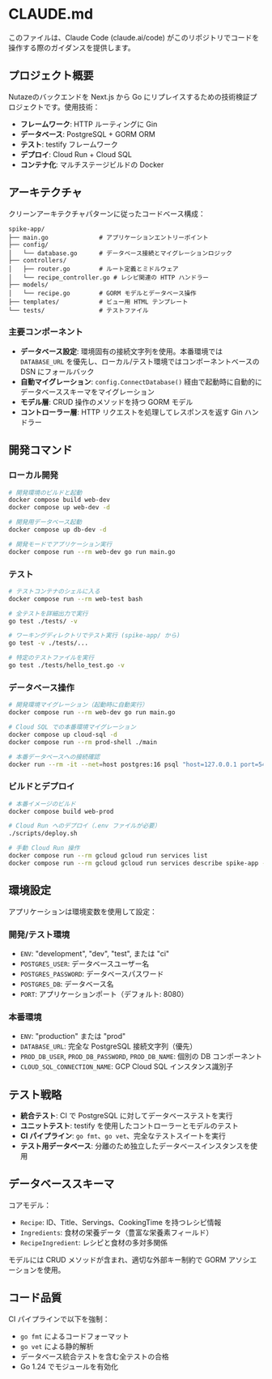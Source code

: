 # CLAUDE.md

このファイルは、Claude Code (claude.ai/code) がこのリポジトリでコードを操作する際のガイダンスを提供します。

## プロジェクト概要

Nutazeのバックエンドを Next.js から Go にリプレイスするための技術検証プロジェクトです。使用技術：
- **フレームワーク**: HTTP ルーティングに Gin
- **データベース**: PostgreSQL + GORM ORM
- **テスト**: testify フレームワーク
- **デプロイ**: Cloud Run + Cloud SQL
- **コンテナ化**: マルチステージビルドの Docker

## アーキテクチャ

クリーンアーキテクチャパターンに従ったコードベース構成：

```
spike-app/
├── main.go              # アプリケーションエントリーポイント
├── config/
│   └── database.go      # データベース接続とマイグレーションロジック
├── controllers/
│   ├── router.go        # ルート定義とミドルウェア
│   └── recipe_controller.go # レシピ関連の HTTP ハンドラー
├── models/
│   └── recipe.go        # GORM モデルとデータベース操作
├── templates/           # ビュー用 HTML テンプレート
└── tests/               # テストファイル
```

### 主要コンポーネント

- **データベース設定**: 環境固有の接続文字列を使用。本番環境では `DATABASE_URL` を優先し、ローカル/テスト環境ではコンポーネントベースの DSN にフォールバック
- **自動マイグレーション**: `config.ConnectDatabase()` 経由で起動時に自動的にデータベーススキーマをマイグレーション
- **モデル層**: CRUD 操作のメソッドを持つ GORM モデル
- **コントローラー層**: HTTP リクエストを処理してレスポンスを返す Gin ハンドラー

## 開発コマンド

### ローカル開発

```bash
# 開発環境のビルドと起動
docker compose build web-dev
docker compose up web-dev -d

# 開発用データベース起動
docker compose up db-dev -d

# 開発モードでアプリケーション実行
docker compose run --rm web-dev go run main.go
```

### テスト

```bash
# テストコンテナのシェルに入る
docker compose run --rm web-test bash

# 全テストを詳細出力で実行
go test ./tests/ -v

# ワーキングディレクトリでテスト実行 (spike-app/ から)
go test -v ./tests/...

# 特定のテストファイルを実行
go test ./tests/hello_test.go -v
```

### データベース操作

```bash
# 開発環境マイグレーション（起動時に自動実行）
docker compose run --rm web-dev go run main.go

# Cloud SQL での本番環境マイグレーション
docker compose up cloud-sql -d
docker compose run --rm prod-shell ./main

# 本番データベースへの接続確認
docker run --rm -it --net=host postgres:16 psql "host=127.0.0.1 port=5432 sslmode=disable dbname=spike-app-1-prod user=postgres" -c "\dt"
```

### ビルドとデプロイ

```bash
# 本番イメージのビルド
docker compose build web-prod

# Cloud Run へのデプロイ（.env ファイルが必要）
./scripts/deploy.sh

# 手動 Cloud Run 操作
docker compose run --rm gcloud gcloud run services list
docker compose run --rm gcloud gcloud run services describe spike-app --region=asia-northeast1
```

## 環境設定

アプリケーションは環境変数を使用して設定：

### 開発/テスト環境
- `ENV`: "development", "dev", "test", または "ci"
- `POSTGRES_USER`: データベースユーザー名
- `POSTGRES_PASSWORD`: データベースパスワード
- `POSTGRES_DB`: データベース名
- `PORT`: アプリケーションポート（デフォルト: 8080）

### 本番環境
- `ENV`: "production" または "prod"
- `DATABASE_URL`: 完全な PostgreSQL 接続文字列（優先）
- `PROD_DB_USER`, `PROD_DB_PASSWORD`, `PROD_DB_NAME`: 個別の DB コンポーネント
- `CLOUD_SQL_CONNECTION_NAME`: GCP Cloud SQL インスタンス識別子

## テスト戦略

- **統合テスト**: CI で PostgreSQL に対してデータベーステストを実行
- **ユニットテスト**: testify を使用したコントローラーとモデルのテスト
- **CI パイプライン**: `go fmt`、`go vet`、完全なテストスイートを実行
- **テスト用データベース**: 分離のため独立したデータベースインスタンスを使用

## データベーススキーマ

コアモデル：
- `Recipe`: ID、Title、Servings、CookingTime を持つレシピ情報
- `Ingredients`: 食材の栄養データ（豊富な栄養素フィールド）
- `RecipeIngredient`: レシピと食材の多対多関係

モデルには CRUD メソッドが含まれ、適切な外部キー制約で GORM アソシエーションを使用。

## コード品質

CI パイプラインで以下を強制：
- `go fmt` によるコードフォーマット
- `go vet` による静的解析
- データベース統合テストを含む全テストの合格
- Go 1.24 でモジュールを有効化